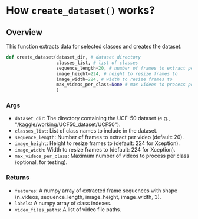 # How `create_dataset()` works?

## Overview

This function extracts data for selected classes and creates the dataset.

```python
def create_dataset(dataset_dir, # dataset directory
                   classes_list, # list of classes
                   sequence_length=20, # number of frames to extract per video
                   image_height=224, # height to resize frames to
                   image_width=224, # width to resize frames to
                   max_videos_per_class=None # max videos to process per class
                   )
```

### Args

- `dataset_dir`: The directory containing the UCF-50 dataset (e.g., "/kaggle/working/UCF50_dataset/UCF50").
- `classes_list`: List of class names to include in the dataset.
- `sequence_length`: Number of frames to extract per video (default: 20).
- `image_height`: Height to resize frames to (default: 224 for Xception).
- `image_width`: Width to resize frames to (default: 224 for Xception).
- `max_videos_per_class`: Maximum number of videos to process per class (optional, for testing).

### Returns

- `features`: A numpy array of extracted frame sequences with shape (n_videos, sequence_length, image_height, image_width, 3).
- `labels`: A numpy array of class indexes.
- `video_files_paths`: A list of video file paths.
